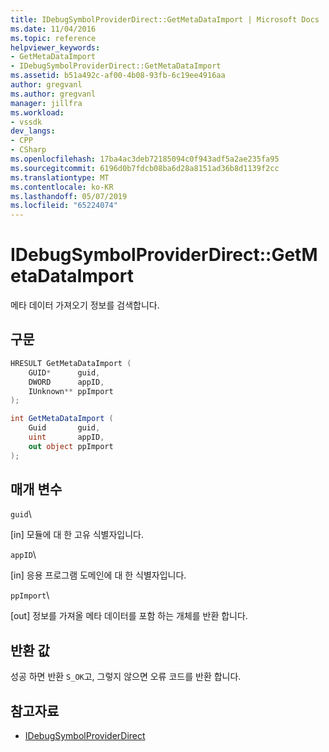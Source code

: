 ```yaml
---
title: IDebugSymbolProviderDirect::GetMetaDataImport | Microsoft Docs
ms.date: 11/04/2016
ms.topic: reference
helpviewer_keywords:
- GetMetaDataImport
- IDebugSymbolProviderDirect::GetMetaDataImport
ms.assetid: b51a492c-af00-4b08-93fb-6c19ee4916aa
author: gregvanl
ms.author: gregvanl
manager: jillfra
ms.workload:
- vssdk
dev_langs:
- CPP
- CSharp
ms.openlocfilehash: 17ba4ac3deb72185094c0f943adf5a2ae235fa95
ms.sourcegitcommit: 6196d0b7fdcb08ba6d28a8151ad36b8d1139f2cc
ms.translationtype: MT
ms.contentlocale: ko-KR
ms.lasthandoff: 05/07/2019
ms.locfileid: "65224074"
---
```

# <a name="idebugsymbolproviderdirectgetmetadataimport"></a>IDebugSymbolProviderDirect::GetMetaDataImport
메타 데이터 가져오기 정보를 검색합니다.

## <a name="syntax"></a>구문

```cpp
HRESULT GetMetaDataImport (
    GUID*      guid,
    DWORD      appID,
    IUnknown** ppImport
);
```

```csharp
int GetMetaDataImport (
    Guid       guid,
    uint       appID,
    out object ppImport
);
```

## <a name="parameters"></a>매개 변수
 `guid`\

 [in] 모듈에 대 한 고유 식별자입니다.

 `appID`\

 [in] 응용 프로그램 도메인에 대 한 식별자입니다.

 `ppImport`\

 [out] 정보를 가져올 메타 데이터를 포함 하는 개체를 반환 합니다.

## <a name="return-value"></a>반환 값
 성공 하면 반환 `S_OK`고, 그렇지 않으면 오류 코드를 반환 합니다.

## <a name="see-also"></a>참고자료
- [IDebugSymbolProviderDirect](../../../extensibility/debugger/reference/idebugsymbolproviderdirect.md)